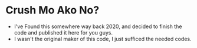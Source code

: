 # Crush Mo Ako No?

- I've Found this somewhere way back 2020, and decided to finish the code and published it here for you guys.
- I wasn't the original maker of this code, I just sufficed the needed codes.

